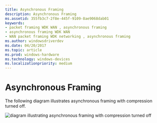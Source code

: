 ```yaml
---
title: Asynchronous Framing
description: Asynchronous Framing
ms.assetid: 355fb3c7-2f8e-445f-9109-8ae9068dab01
keywords:
- packet framing WDK WAN , asynchronous framing
- asynchronous framing WDK WAN
- WAN packet framing WDK networking , asynchronous framing
ms.author: windowsdriverdev
ms.date: 04/20/2017
ms.topic: article
ms.prod: windows-hardware
ms.technology: windows-devices
ms.localizationpriority: medium
---
```


# Asynchronous Framing





The following diagram illustrates asynchronous framing with compression turned off.

![diagram illustrating asynchronous framing with compression turned off](images/ng10f1.png)

 

 





